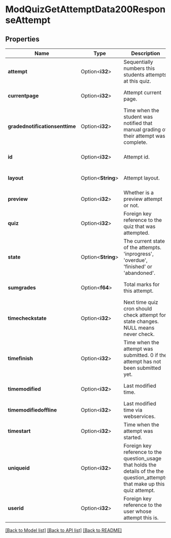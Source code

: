 # ModQuizGetAttemptData200ResponseAttempt

## Properties

Name | Type | Description | Notes
------------ | ------------- | ------------- | -------------
**attempt** | Option<**i32**> | Sequentially numbers this students attempts at this quiz. | [optional][default to null]
**currentpage** | Option<**i32**> | Attempt current page. | [optional][default to null]
**gradednotificationsenttime** | Option<**i32**> | Time when the student was notified that manual grading of their attempt was complete. | [optional][default to null]
**id** | Option<**i32**> | Attempt id. | [optional][default to null]
**layout** | Option<**String**> | Attempt layout. | [optional][default to null]
**preview** | Option<**i32**> | Whether is a preview attempt or not. | [optional][default to null]
**quiz** | Option<**i32**> | Foreign key reference to the quiz that was attempted. | [optional][default to null]
**state** | Option<**String**> | The current state of the attempts. 'inprogress',                                                 'overdue', 'finished' or 'abandoned'. | [optional][default to null]
**sumgrades** | Option<**f64**> | Total marks for this attempt. | [optional][default to null]
**timecheckstate** | Option<**i32**> | Next time quiz cron should check attempt for                                                         state changes.  NULL means never check. | [optional][default to null]
**timefinish** | Option<**i32**> | Time when the attempt was submitted.                                                     0 if the attempt has not been submitted yet. | [optional][default to null]
**timemodified** | Option<**i32**> | Last modified time. | [optional][default to null]
**timemodifiedoffline** | Option<**i32**> | Last modified time via webservices. | [optional]
**timestart** | Option<**i32**> | Time when the attempt was started. | [optional][default to null]
**uniqueid** | Option<**i32**> | Foreign key reference to the question_usage that holds the                                                     details of the the question_attempts that make up this quiz                                                     attempt. | [optional][default to null]
**userid** | Option<**i32**> | Foreign key reference to the user whose attempt this is. | [optional][default to null]

[[Back to Model list]](../README.md#documentation-for-models) [[Back to API list]](../README.md#documentation-for-api-endpoints) [[Back to README]](../README.md)


